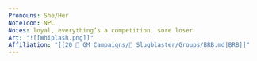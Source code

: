 ```yaml
---
Pronouns: She/Her
NoteIcon: NPC
Notes: loyal, everything’s a competition, sore loser
Art: "![[Whiplash.png]]"
Affiliation: "[[20 🌟 GM Campaigns/🐌 Slugblaster/Groups/BRB.md|BRB]]"
---
```

